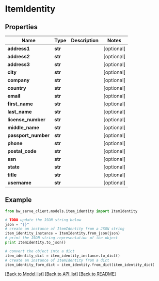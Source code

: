 # ItemIdentity


## Properties
Name | Type | Description | Notes
------------ | ------------- | ------------- | -------------
**address1** | **str** |  | [optional] 
**address2** | **str** |  | [optional] 
**address3** | **str** |  | [optional] 
**city** | **str** |  | [optional] 
**company** | **str** |  | [optional] 
**country** | **str** |  | [optional] 
**email** | **str** |  | [optional] 
**first_name** | **str** |  | [optional] 
**last_name** | **str** |  | [optional] 
**license_number** | **str** |  | [optional] 
**middle_name** | **str** |  | [optional] 
**passport_number** | **str** |  | [optional] 
**phone** | **str** |  | [optional] 
**postal_code** | **str** |  | [optional] 
**ssn** | **str** |  | [optional] 
**state** | **str** |  | [optional] 
**title** | **str** |  | [optional] 
**username** | **str** |  | [optional] 

## Example

```python
from bw_serve_client.models.item_identity import ItemIdentity

# TODO update the JSON string below
json = "{}"
# create an instance of ItemIdentity from a JSON string
item_identity_instance = ItemIdentity.from_json(json)
# print the JSON string representation of the object
print ItemIdentity.to_json()

# convert the object into a dict
item_identity_dict = item_identity_instance.to_dict()
# create an instance of ItemIdentity from a dict
item_identity_form_dict = item_identity.from_dict(item_identity_dict)
```
[[Back to Model list]](../README.md#documentation-for-models) [[Back to API list]](../README.md#documentation-for-api-endpoints) [[Back to README]](../README.md)


